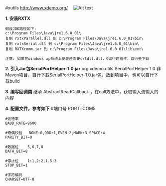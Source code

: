 
#xutils http://www.xdemo.org/ 　![Alt text](http://upload-images.jianshu.io/upload_images/607529-01ad59870a978b72.png?imageMogr2/auto-orient/strip%7CimageView2/2/w/1240)

**1. 安装RXTX**
	
	假设JDK路径如下:
	c:\Program Files\Java\jre1.6.0_01\
	复制 rxtxParallel.dll 到 c:\Program Files\Java\jre1.6.0_01\bin\
	复制 rxtxSerial.dll 到 c:\Program Files\Java\jre1.6.0_01\bin\
	复制 RXTXcomm.jar 到 c:\Program Files\Java\jre1.6.0_01\lib\ext\
	
	注意: 如果在windows xp系统上安装还需要crtdll.dll，C运行时组件，自行去下载

**2. 引入Jar包SerialPortHelper-1.0.jar**
	<dependency>
		<groupId>org.xdemo.utils</groupId>
		<artifactId>SerialPortHelper</artifactId>
		<version>1.0</version>
	</dependency>
	非Maven项目，自行下载SerialPortHelper-1.0.jar包，放到项目中，也可以自行下载build
	
**3. 编写回调类**
	继承 AbstractReadCallback ，在call方法中，获取输入流输入的内容

**4. 配置文件，参考如下**
	#端口号
	PORT=COM5
	
	#波特率
	BAUD_RATE=9600
	
	#奇偶校验	NONE:0,ODD:1,EVEN:2,MARK:3,SPACE:4
	PARITY_BIT=0
	
	#数据位	5,6,7,8
	DATA_BIT=8
	
	#停止位	1:1,2:2,1.5:3
	STOP_BIT=1
	
	#字符编码
	CHARSET=UTF-8

